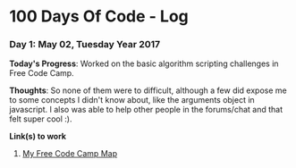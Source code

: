 # 100 Days Of Code - Log

### Day 1: May 02, Tuesday Year 2017

**Today's Progress**: Worked on the basic algorithm scripting challenges in Free Code Camp.

**Thoughts**: So none of them were to difficult, although a few did expose me to some concepts I didn't know about, like the arguments object in javascript. I also was able to help other people in the forums/chat and that felt super cool :).

**Link(s) to work**
1. [My Free Code Camp Map](https://www.freecodecamp.com/adia-a)
